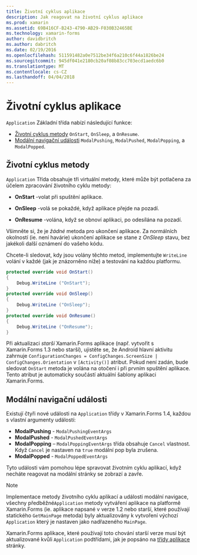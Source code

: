 ```yaml
---
title: Životní cyklus aplikace
description: Jak reagovat na životní cyklus aplikace
ms.prod: xamarin
ms.assetid: 69B416CF-B243-4790-AB29-F030B32465BE
ms.technology: xamarin-forms
author: davidbritch
ms.author: dabritch
ms.date: 02/19/2016
ms.openlocfilehash: 511591482a0e7512be34f6a210c6f44a1826be24
ms.sourcegitcommit: 945df041e2180cb20af08b83cc703ecd1aedc6b0
ms.translationtype: MT
ms.contentlocale: cs-CZ
ms.lasthandoff: 04/04/2018
---
```

# <a name="app-lifecycle"></a>Životní cyklus aplikace

`Application` Základní třída nabízí následující funkce:

* [Životní cyklus metody](#Lifecycle_Methods) `OnStart`, `OnSleep`, a `OnResume`.
* [Modální navigační události](#modal) `ModalPushing`, `ModalPushed`, `ModalPopping`, a `ModalPopped`.

<a name="Lifecycle_Methods" />

## <a name="lifecycle-methods"></a>Životní cyklus metody

`Application` Třída obsahuje tři virtuální metody, které může být potlačena za účelem zpracování životního cyklu metody:

* **OnStart** -volat při spuštění aplikace.

* **OnSleep** -volá se pokaždé, když aplikace přejde na pozadí.

* **OnResume** -volána, když se obnoví aplikaci, po odesílána na pozadí.

Všimněte si, že je *žádné* metoda pro ukončení aplikace.
Za normálních okolností (ie. není havárie) ukončení aplikace se stane z *OnSleep* stavu, bez jakékoli další oznámení do vašeho kódu.

Chcete-li sledovat, kdy jsou volány těchto metod, implementujte `WriteLine` volání v každé (jak je znázorněno níže) a testování na každou platformu.

```csharp
protected override void OnStart()
{
    Debug.WriteLine ("OnStart");
}
protected override void OnSleep()
{
    Debug.WriteLine ("OnSleep");
}
protected override void OnResume()
{
    Debug.WriteLine ("OnResume");
}
```

Při aktualizaci *starší* Xamarin.Forms aplikace (např. vytvořit s Xamarin.Forms 1.3 nebo starší), ujistěte se, že Android hlavní aktivitu zahrnuje `ConfigurationChanges = ConfigChanges.ScreenSize | ConfigChanges.Orientation` v `[Activity()]` atribut. Pokud není zadán, bude sledovat `OnStart` metoda je volána na otočení i při prvním spuštění aplikace. Tento atribut je automaticky součástí aktuální šablony aplikaci Xamarin.Forms.

<a name="modal" />

## <a name="modal-navigation-events"></a>Modální navigační události

Existují čtyři nové události na `Application` třídy v Xamarin.Forms 1.4, každou s vlastní argumenty událostí:

* **ModalPushing** - `ModalPushingEventArgs`
* **ModalPushed** - `ModalPushedEventArgs`
* **ModalPopping** – `ModalPoppingEventArgs` třída obsahuje `Cancel` vlastnost. Když `Cancel` je nastaven na `true` modální pop byla zrušena.
* **ModalPopped** - `ModalPoppedEventArgs`

Tyto události vám pomohou lépe spravovat životním cyklu aplikací, když necháte reagovat na modální stránky se zobrazí a zavře.

> [!NOTE]
> Implementace metody životního cyklu aplikací a události modální navigace, všechny předběžné`Application` metody vytváření aplikace na platformě Xamarin.Forms (ie. aplikace napsané v verze 1.2 nebo starší, které používají statického `GetMainPage` metoda) byly aktualizovány k vytvoření výchozí `Application` který je nastaven jako nadřazeného `MainPage`.
>
> Xamarin.Forms aplikace, které používají toto chování starší verze musí být aktualizované kvůli `Application` podtřídami, jak je popsáno na [třídy aplikace](~/xamarin-forms/app-fundamentals/application-class.md) stránky.
